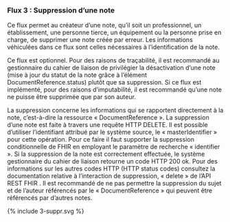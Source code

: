 ### Flux 3 : Suppression d’une note

Ce flux permet au créateur d’une note, qu’il soit un professionnel, un établissement, une personne tierce, un équipement ou la personne prise en charge, de supprimer une note créée par erreur. Les informations véhiculées dans ce flux sont celles nécessaires à l’identification de la note.

Ce flux est optionnel. Pour des raisons de traçabilité, il est recommandé au gestionnaire du cahier de liaison de privilégier la désactivation d’une note (mise à jour du statut de la note grâce à l’élément DocumentReference.status) plutôt que sa suppression.
Si ce flux est implémenté, pour des raisons d’imputabilité, il est recommandé qu’une note ne puisse être supprimée que par son auteur.


La suppression concerne les informations qui se rapportent directement à la note, c’est-à-dire la ressource « DocumentReference ». La suppression d’une note est faite à travers une requête HTTP DELETE.
Il est possible d’utiliser l’identifiant attribué par le système source, le « masterIdentifier » pour cette opération. Pour ce faire il faut supporter la suppression conditionnelle de FHIR  en employant le paramètre de recherche « identifier ».
Si la suppression de la note est correctement effectuée, le système gestionnaire du cahier de liaison retourne un code HTTP 200 ok. Pour des informations sur les autres codes HTTP (HTTP status codes) consultez la documentation relative à l’interaction de suppression, « delete » de l’API REST FHIR . 
Il est recommandé de ne pas permettre la suppression du sujet et de l’auteur référencés par le « DocumentReference » qui peuvent être référencés par d’autres notes.



<div class="figure" style="width:100%;">
    <p>{% include 3-suppr.svg %}</p>
</div>